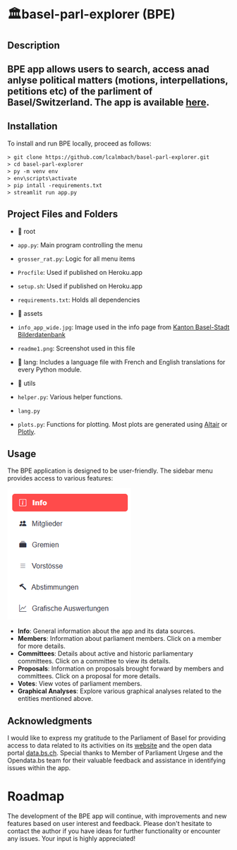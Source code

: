 # 🏛️basel-parl-explorer (BPE)
## Description
## BPE app allows users to search, access anad anlyse political matters (motions, interpellations, petitions etc) of the parliment of Basel/Switzerland. The app is available [here](https://basel-parl-explorer.streamlit.app/). 

## Installation 
To install and run BPE locally, proceed as follows:
```
> git clone https://github.com/lcalmbach/basel-parl-explorer.git
> cd basel-parl-explorer
> py -m venv env
> env\scripts\activate
> pip intall -requirements.txt
> streamlit run app.py
```


## Project Files and Folders
- 📁 root
- `app.py`: Main program controlling the menu
- `grosser_rat.py`: Logic for all menu items
- `Procfile`: Used if published on Heroku.app
- `setup.sh`: Used if published on Heroku.app
- `requirements.txt`: Holds all dependencies

- 📁 assets
- `info_app_wide.jpg`: Image used in the info page from [Kanton Basel-Stadt Bilderdatenbank](https://www.bs.ch/bilddatenbank.html#tree=6392)
- `readme1.png`: Screenshot used in this file

- 📁 lang: Includes a language file with French and English translations for every Python module.

- 📁 utils
- `helper.py`: Various helper functions.
- `lang.py`
- `plots.py`: Functions for plotting. Most plots are generated using [Altair](https://altair-viz.github.io/index.html) or [Plotly](https://plotly.com/python/).

## Usage
The BPE application is designed to be user-friendly. The sidebar menu provides access to various features:

![Sidebar Menu](./assets/readme1.png)

- **Info**: General information about the app and its data sources.
- **Members**: Information about parliament members. Click on a member for more details.
- **Committees**: Details about active and historic parliamentary committees. Click on a committee to view its details.
- **Proposals**: Information on proposals brought forward by members and committees. Click on a proposal for more details.
- **Votes**: View votes of parliament members.
- **Graphical Analyses**: Explore various graphical analyses related to the entities mentioned above.

## Acknowledgments
I would like to express my gratitude to the Parliament of Basel for providing access to data related to its activities on its [website](https://grosserrat.bs.ch/) and the open data portal [data.bs.ch](https://data.bs.ch/). Special thanks to Member of Parliament Urgese and the Opendata.bs team for their valuable feedback and assistance in identifying issues within the app.

# Roadmap
The development of the BPE app will continue, with improvements and new features based on user interest and feedback. Please don't hesitate to contact the author if you have ideas for further functionality or encounter any issues. Your input is highly appreciated!
